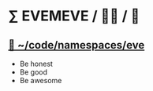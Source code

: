 # ∑ EVEMEVE / 👨‍💻 / 🧬  

## [🐉 ~/code/namespaces/eve](https://github.com/evemeve-lab/codespace) 

- Be honest
- Be good
- Be awesome

